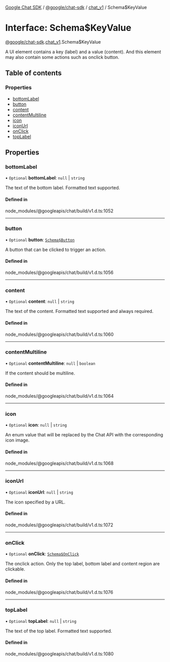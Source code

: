 [Google Chat SDK](../README.md) / [@google/chat-sdk](../modules/google_chat_sdk.md) / [chat\_v1](../modules/google_chat_sdk.chat_v1.md) / Schema$KeyValue

# Interface: Schema$KeyValue

[@google/chat-sdk](../modules/google_chat_sdk.md).[chat_v1](../modules/google_chat_sdk.chat_v1.md).Schema$KeyValue

A UI element contains a key (label) and a value (content). And this element may also contain some actions such as onclick button.

## Table of contents

### Properties

- [bottomLabel](google_chat_sdk.chat_v1.Schema_KeyValue.md#bottomlabel)
- [button](google_chat_sdk.chat_v1.Schema_KeyValue.md#button)
- [content](google_chat_sdk.chat_v1.Schema_KeyValue.md#content)
- [contentMultiline](google_chat_sdk.chat_v1.Schema_KeyValue.md#contentmultiline)
- [icon](google_chat_sdk.chat_v1.Schema_KeyValue.md#icon)
- [iconUrl](google_chat_sdk.chat_v1.Schema_KeyValue.md#iconurl)
- [onClick](google_chat_sdk.chat_v1.Schema_KeyValue.md#onclick)
- [topLabel](google_chat_sdk.chat_v1.Schema_KeyValue.md#toplabel)

## Properties

### bottomLabel

• `Optional` **bottomLabel**: ``null`` \| `string`

The text of the bottom label. Formatted text supported.

#### Defined in

node_modules/@googleapis/chat/build/v1.d.ts:1052

___

### button

• `Optional` **button**: [`Schema$Button`](google_chat_sdk.chat_v1.Schema_Button.md)

A button that can be clicked to trigger an action.

#### Defined in

node_modules/@googleapis/chat/build/v1.d.ts:1056

___

### content

• `Optional` **content**: ``null`` \| `string`

The text of the content. Formatted text supported and always required.

#### Defined in

node_modules/@googleapis/chat/build/v1.d.ts:1060

___

### contentMultiline

• `Optional` **contentMultiline**: ``null`` \| `boolean`

If the content should be multiline.

#### Defined in

node_modules/@googleapis/chat/build/v1.d.ts:1064

___

### icon

• `Optional` **icon**: ``null`` \| `string`

An enum value that will be replaced by the Chat API with the corresponding icon image.

#### Defined in

node_modules/@googleapis/chat/build/v1.d.ts:1068

___

### iconUrl

• `Optional` **iconUrl**: ``null`` \| `string`

The icon specified by a URL.

#### Defined in

node_modules/@googleapis/chat/build/v1.d.ts:1072

___

### onClick

• `Optional` **onClick**: [`Schema$OnClick`](google_chat_sdk.chat_v1.Schema_OnClick.md)

The onclick action. Only the top label, bottom label and content region are clickable.

#### Defined in

node_modules/@googleapis/chat/build/v1.d.ts:1076

___

### topLabel

• `Optional` **topLabel**: ``null`` \| `string`

The text of the top label. Formatted text supported.

#### Defined in

node_modules/@googleapis/chat/build/v1.d.ts:1080

